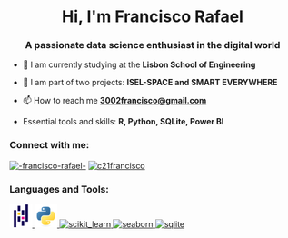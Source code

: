 <h1 align="center">Hi, I'm Francisco Rafael</h1>
<h3 align="center">A passionate data science enthusiast in the digital world</h3>

- 🔭 I am currently studying at the **Lisbon School of Engineering**

- 🌱 I am part of two projects: **ISEL-SPACE and SMART EVERYWHERE**

- 📫 How to reach me **3002francisco@gmail.com**

- Essential tools and skills: **R, Python, SQLite, Power BI**

<h3 align="left">Connect with me:</h3>
<p align="left">
<a href="https://linkedin.com/in/-francisco-rafael-" target="blank"><img align="center" src="https://raw.githubusercontent.com/rahuldkjain/github-profile-readme-generator/master/src/images/icons/Social/linked-in-alt.svg" alt="-francisco-rafael-" height="30" width="40" /></a>
<a href="https://instagram.com/c21francisco" target="blank"><img align="center" src="https://raw.githubusercontent.com/rahuldkjain/github-profile-readme-generator/master/src/images/icons/Social/instagram.svg" alt="c21francisco" height="30" width="40" /></a>
</p>

<h3 align="left">Languages and Tools:</h3>
<p align="left"> <a href="https://pandas.pydata.org/" target="_blank" rel="noreferrer"> <img src="https://raw.githubusercontent.com/devicons/devicon/2ae2a900d2f041da66e950e4d48052658d850630/icons/pandas/pandas-original.svg" alt="pandas" width="40" height="40"/> </a> <a href="https://www.python.org" target="_blank" rel="noreferrer"> <img src="https://raw.githubusercontent.com/devicons/devicon/master/icons/python/python-original.svg" alt="python" width="40" height="40"/> </a> <a href="https://scikit-learn.org/" target="_blank" rel="noreferrer"> <img src="https://upload.wikimedia.org/wikipedia/commons/0/05/Scikit_learn_logo_small.svg" alt="scikit_learn" width="40" height="40"/> </a> <a href="https://seaborn.pydata.org/" target="_blank" rel="noreferrer"> <img src="https://seaborn.pydata.org/_images/logo-mark-lightbg.svg" alt="seaborn" width="40" height="40"/> </a> <a href="https://www.sqlite.org/" target="_blank" rel="noreferrer"> <img src="https://www.vectorlogo.zone/logos/sqlite/sqlite-icon.svg" alt="sqlite" width="40" height="40"/> </a> </p>

<!---
diavalboy/diavalboy is a ✨ special ✨ repository because its `README.md` (this file) appears on your GitHub profile.
You can click the Preview link to take a look at your changes.
--->
